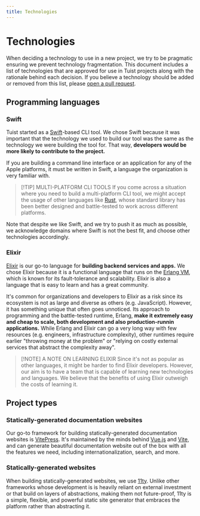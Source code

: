 ```yaml
---
title: Technologies
---
```


# Technologies

When deciding a technology to use in a new project, we try to be pragmatic ensuring we prevent technology fragmentation.
This document includes a list of technologies that are approved for use in Tuist projects along with the rationale behind each decision. If you believe a technology should be added or removed from this list, please [open a pull request](https://github.com/tuist/handbook/compare).

## Programming languages

### Swift

Tuist started as a [Swift](https://www.swift.org/)-based CLI tool. We chose Swift because it was important that the technology we used to build our tool was the same as the technology we were building the tool for. That way, **developers would be more likely to contribute to the project.**

If you are building a command line interface or an application for any of the Apple platforms, it must be written in Swift, a language the organization is very familiar with.

> [!TIP] MULTI-PLATFORM CLI TOOLS
> If you come across a situation where you need to build a multi-platform CLI tool, we might accept the usage of other languages like [Rust](https://www.rust-lang.org/), whose standard library has been better designed and battle-tested to work across different platforms.

Note that despite we like Swift, and we try to push it as much as possible,
we acknowledge domains where Swift is not the best fit, and choose other technologies accordingly.

### Elixir

[Elixir](https://elixir-lang.org/) is our go-to language for **building backend services and apps.** We chose Elixir because it is a functional language that runs on the [Erlang VM](https://en.wikipedia.org/wiki/BEAM_(Erlang_virtual_machine)), which is known for its fault-tolerance and scalability. Elixir is also a language that is easy to learn and has a great community.

It's common for organizations and developers to Elixir as a risk since its ecosystem is not as large and diverse as others (e.g. JavaScript). However, it has something unique that often goes unnoticed. Its approach to programming and the battle-tested runtime, Erlang, **make it extremely easy and cheap to scale, both development and also production-runnin applications.** While Erlang and Elixir can go a very long way with few resources (e.g. engineers, infrastructure complexity), other runtimes require earlier "throwing money at the problem" or "relying on costly external services that abstract the complexity away".

> [!NOTE] A NOTE ON LEARNING ELIXIR
> Since it's not as popular as other languages, it might be harder to find Elixir developers. However, our aim is to have a team that is capable of learning new technologies and languages. We believe that the benefits of using Elixir outweigh the costs of learning it.

## Project types

### Statically-generated documentation websites

Our go-to framework for building statically-generated documentation websites is [VitePress](https://vitepress.dev/).
It's maintained by the minds behind [Vue.js](https://vuejs.org/) and [Vite](https://vitejs.dev/), and can generate beautiful documentation website out of the box with all the features we need, including internationalization, search, and more.

### Statically-generated websites

When building statically-generated websites, we use [11ty](https://www.11ty.dev/). Unlike other frameworks whose development is is heavily reliant on external investment or that build on layers of abstractions, making them not future-proof, 11ty is a simple, flexible, and powerful static site generator that embraces the platform rather than abstracting it.

